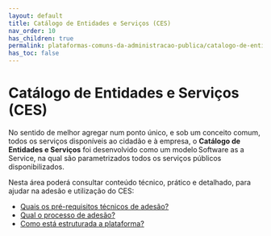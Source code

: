 ```yaml
---
layout: default
title: Catálogo de Entidades e Serviços (CES)
nav_order: 10
has_children: true
permalink: plataformas-comuns-da-administracao-publica/catalogo-de-entidades-e-servicos-ces
has_toc: false
---
```


# Catálogo de Entidades e Serviços (CES)

No sentido de melhor agregar num ponto único, e sob um conceito comum, todos os serviços disponíveis ao cidadão e à empresa, o **Catálogo de Entidades e Serviços** foi desenvolvido como um modelo Software as a Service, na qual são parametrizados todos os serviços públicos disponibilizados.

Nesta área poderá consultar conteúdo técnico, prático e detalhado, para ajudar na adesão e utilização do CES:

- [Quais os pré-requisitos técnicos de adesão?](/GuiasMosaico/plataformas-comuns-da-administracao-publica/catalogo-de-entidades-e-servicos-ces/quais-os-pre-requisitos-tecnicos-de-adesao.html)
- [Qual o processo de adesão?](/GuiasMosaico/plataformas-comuns-da-administracao-publica/catalogo-de-entidades-e-servicos-ces/qual-o-processo-de-adesao.html)
- [Como está estruturada a plataforma?](/GuiasMosaico/plataformas-comuns-da-administracao-publica/catalogo-de-entidades-e-servicos-ces/como-esta-estruturada-a-plataforma.html)

